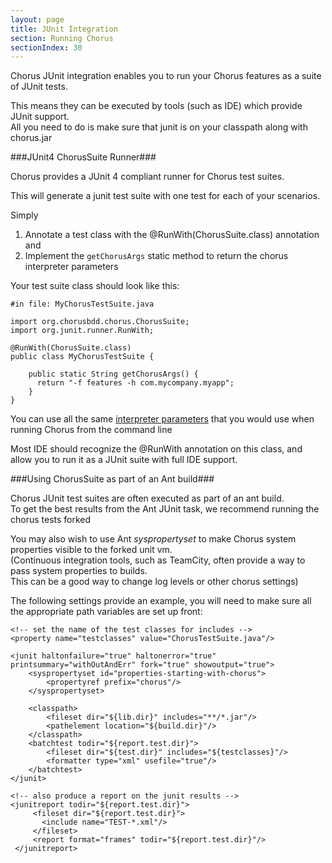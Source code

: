 ```yaml
---
layout: page
title: JUnit Integration
section: Running Chorus
sectionIndex: 30
---
```


Chorus JUnit integration enables you to run your Chorus features as a suite of JUnit tests.

This means they can be executed by tools (such as IDE) which provide JUnit support.  
All you need to do is make sure that junit is on your classpath along with chorus.jar

###JUnit4 ChorusSuite Runner###

Chorus provides a JUnit 4 compliant runner for Chorus test suites.

This will generate a junit test suite with one test for each of your scenarios.

Simply

1. Annotate a test class with the @RunWith(ChorusSuite.class) annotation and 
2. Implement the `getChorusArgs` static method to return the chorus interpreter parameters

Your test suite class should look like this:

    #in file: MyChorusTestSuite.java

	import org.chorusbdd.chorus.ChorusSuite;
	import org.junit.runner.RunWith;
	
	@RunWith(ChorusSuite.class)
	public class MyChorusTestSuite {
	
        public static String getChorusArgs() {
          return "-f features -h com.mycompany.myapp";
        }
	}

You can use all the same [interpreter parameters](/pages/RunningChorus/InterpreterParameters) that you would use when running Chorus from the command line

Most IDE should recognize the @RunWith annotation on this class, and allow you to run it as a JUnit suite with full IDE support.

###Using ChorusSuite as part of an Ant build###

Chorus JUnit test suites are often executed as part of an ant build.  
To get the best results from the Ant JUnit task, we recommend running the chorus tests forked  

You may also wish to use Ant *syspropertyset* to make Chorus system properties visible to the forked unit vm.  
(Continuous integration tools, such as TeamCity, often provide a way to pass system properties to builds.  
This can be a good way to change log levels or other chorus settings)

The following settings provide an example, you will need to make sure all the appropriate path variables
are set up front:


    <!-- set the name of the test classes for includes -->
    <property name="testclasses" value="ChorusTestSuite.java"/>

    <junit haltonfailure="true" haltonerror="true" printsummary="withOutAndErr" fork="true" showoutput="true">
        <syspropertyset id="properties-starting-with-chorus">
            <propertyref prefix="chorus"/>
        </syspropertyset>
        
        <classpath>
            <fileset dir="${lib.dir}" includes="**/*.jar"/>
            <pathelement location="${build.dir}"/>
        </classpath>
        <batchtest todir="${report.test.dir}">
            <fileset dir="${test.dir}" includes="${testclasses}"/>
            <formatter type="xml" usefile="true"/>                
        </batchtest>
    </junit>
    
    <!-- also produce a report on the junit results -->
    <junitreport todir="${report.test.dir}">
         <fileset dir="${report.test.dir}">
           <include name="TEST-*.xml"/>
         </fileset>
         <report format="frames" todir="${report.test.dir}"/>
     </junitreport>


